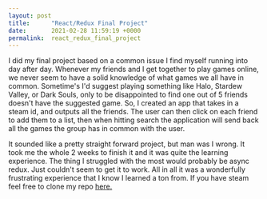 ```yaml
---
layout: post
title:      "React/Redux Final Project"
date:       2021-02-28 11:59:19 +0000
permalink:  react_redux_final_project
---
```



I did my final project based on a common issue I find myself running into day after day. Whenever my friends and I get together to play games online, we never seem to have a solid knowledge of what games we all have in common. Sometime's I'd suggest playing something like Halo, Stardew Valley, or Dark Souls, only to be disappointed to find one out of 5 friends doesn't have the suggested game. So, I created an app that takes in a steam id, and outputs all the friends. The user can then click on each friend to add them to a list, then when hitting search the application will send back all the games the group has in common with the user.

It sounded like a pretty straight forward project, but man was I wrong. It took me the whole 2 weeks to finish it and it was quite the learning experience. The thing I struggled with the most would probably be async redux. Just couldn't seem to get it to work. All in all it was a wonderfully frustrating experience that I know I learned a ton from. If you have steam feel free to clone my repo [here.](https://github.com/ZachLynch123/steam-games-2)
